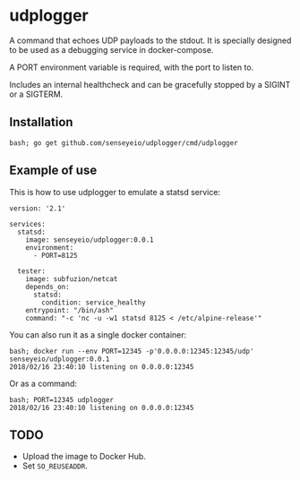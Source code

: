 # udplogger

A command that echoes UDP payloads to the stdout.  It is specially
designed to be used as a debugging service in docker-compose.

A PORT environment variable is required, with the port to listen to.

Includes an internal healthcheck and can be gracefully stopped by a
SIGINT or a SIGTERM.

## Installation

```
bash; go get github.com/senseyeio/udplogger/cmd/udplogger
```

## Example of use

This is how to use udplogger to emulate a statsd service:
```
version: '2.1'

services:
  statsd:
    image: senseyeio/udplogger:0.0.1
    environment:
      - PORT=8125

  tester:
    image: subfuzion/netcat
    depends_on:
      statsd:
        condition: service_healthy
    entrypoint: "/bin/ash"
    command: "-c 'nc -u -w1 statsd 8125 < /etc/alpine-release'"
```

You can also run it as a single docker container:
```
bash; docker run --env PORT=12345 -p'0.0.0.0:12345:12345/udp' senseyeio/udplogger:0.0.1
2018/02/16 23:40:10 listening on 0.0.0.0:12345
```

Or as a command:
```
bash; PORT=12345 udplogger
2018/02/16 23:40:10 listening on 0.0.0.0:12345
```

## TODO

- Upload the image to Docker Hub.
- Set `SO_REUSEADDR`.
